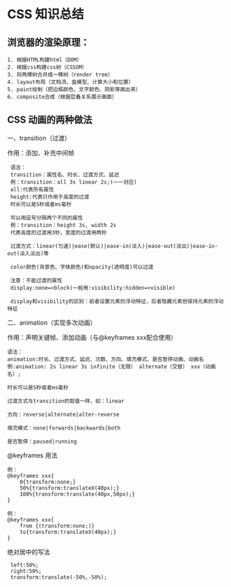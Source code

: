# CSS 知识总结

## 浏览器的渲染原理：

    1. 根据HTML构建html（DOM）
    2. 根据css构建css树（CSSOM）
    3. 将两棵树合并成一棵树（render tree）
    4. layout布局（文档流、盒模型、计算大小和位置）
    5. paint绘制（把边框颜色、文字颜色、阴影等画出来）
    6. composite合成（根据层叠关系展示画面）

## CSS 动画的两种做法

一、transition（过渡）

作用：添加、补充中间帧

     语法：
     transition：属性名、时长、过渡方式、延迟
     例：transition：all 3s linear 2s;(一一对应)
     all:代表所有属性
     height:代表只作用于高度的过渡
     时长可以是S秒或者ms毫秒

     可以用逗号分隔两个不同的属性
     例：transition：height 3s, width 2s
     代表高度的过渡用3秒，宽度的过渡用两秒

     过渡方式：linear(匀速)|ease(默认)|ease-in(淡入)|ease-out(淡出)|ease-in-out(淡入淡出)等

     color颜色(背景色、字体颜色)和opacity(透明度)可以过渡
     
     注意：不能过渡的属性
     display:none=>block(一般用:visibility:hidden=>visible)

     display和visibility的区别：前者设置元素的浮动特征，后者隐藏元素但保持元素的浮动特征

二、animation（实现多次动画）

作用：声明关键帧、添加动画（与@keyframes xxx配合使用）

    语法：
    animation:时长、过渡方式、延迟、次数、方向、填充模式、是否暂停动画、动画名
    例:animation: 2s linear 3s infinite（无限） alternate（交替） xxx（动画名）;

    时长可以是S秒或者ms毫秒

    过渡方式与transition的取值一样，如：linear

    方向：reverse|alternate|alter-reverse

    填充模式：none|forwards|backwards|both

    是否暂停：paused|running

@keyframes 用法

    例：
    @keyframes xxx{
        0{transform:none;}
        50%{transform:translateX(40px);}
        100%{transform:translate(40px,50px);}
    }

    例：
    @keyframes xxx{
        from {(transform:none;)}
        to{transform:translateX(40px);}
    }


绝对居中的写法
 
     left:50%;
     right:50%;
     transform:translate(-50%,-50%);






